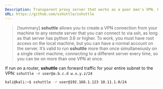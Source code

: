 ```yaml
---
Description: Transparent proxy server that works as a poor man's VPN. Forwards over ssh. Doesn't require admin. Works with Linux and MacOS. Supports DNS tunneling.
URL: https://github.com/sshuttle/sshuttle
---
```


>[!summary]
>**sshuttle** allows you to create a VPN connection from your machine to any remote server that you can connect to via ssh, as long as that server has python 3.6 or higher. To work, you must have root access on the local machine, but you can have a normal account on the server. It’s valid to run **sshuttle** more than once simultaneously on a single client machine, connecting to a different server every time, so you can be on more than one VPN at once.

If run on a router, **sshuttle** can forward traffic for your entire subnet to the VPN: `sshuttle -r user@a.b.c.d w.x.y.z/24`

```bash
kali@kali:~$ sshuttle -r user@192.168.1.123 10.11.1.0/24
```